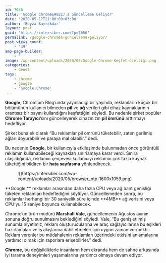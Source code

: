 ```yaml
---
id: 7056
title: 'Google Chrome&#8217;a Güncelleme Geliyor'
date: '2020-05-17T21:00:00+03:00'
author: 'Beyza Bayrakdar'
layout: post
guid: 'https://intersiber.com/?p=7056'
permalink: /google-chromea-guncelleme-geliyor/
post_views_count:
    - '49'
amp-page-builder:
    - ''
image: /wp-content/uploads/2020/05/Google-Chrome-Keşfet-özelliği.png
categories:
    - Genel
tags:
    - chrome
    - google
    - 'Google Chrome'
---
```


**Google**, Chromium Blog’unda yayınladığı bir yayında, reklamların küçük bir bölümünün kullanıcı bilmeden **pil** ve **ağ** verileri gibi cihaz kaynaklarının orantısız bir payını kullandığını keşfettiğini söyledi. Bu nedenle şirket popüler **Chrome Tarayıcı**‘sını güncelleyerek cihazınızın **pil ömrünü** arttırmayı hedefliyor.

Şirket buna ek olarak “Bu reklamlar pil ömrünü tüketebilir, zaten gerilmiş ağları doyurabilir ve paraya mal olabilir.” dedi.

Bu nedenle **Google**, bir kullanıcıyla etkileşimde bulunmadan önce görüntülü reklamın kullanabileceği kaynakları sınırlamaya karar verdi. Sınıra ulaşıldığında, reklamın çerçevesi kullanıcıyı reklamın çok fazla kaynak tükettiğini bildiren bir **hata sayfasına** yönlendirecek.

<figure class="wp-block-image size-large">![](https://intersiber.com/wp-content/uploads/2020/05/browser_ntp-1600x1059.png)</figure>**Google,** reklamlar arasından daha fazla CPU veya ağ bant genişliği tüketen reklamları hedeflediğini söylüyor. Güncellemeden sonra, bu reklamlar herhangi bir 30 saniyelik süre içinde **4MB** ağ verisini veya CPU’yu 15 saniye boyunca kullanabilecek.

Chrome’un ürün müdürü **Marshall Vale**, güncellemenin Ağustos ayının sonuna doğru sunulmasını beklediğini söyledi. Vale, “Bu genişletilmiş sunumla niyetimiz, reklam oluşturucularına ve araç sağlayıcılarına bu eşikleri hazırlamaları ve iş akışlarına dahil etmeleri için uygun zaman vermektir. Reklam verenler bu müdahalenin reklamları üzerindeki etkisini anlamalarına yardımcı olmak için raporlara erişebilirler.” dedi.

**Chrome**, bu değişikliklerle insanların hem ekranda hem de sahne arkasında iyi tarama deneyimleri yaşamalarına yardımcı olmaya devam ediyor.